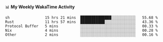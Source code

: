 <!--
**stamp711/stamp711** is a ✨ _special_ ✨ repository because its `README.md` (this file) appears on your GitHub profile.

Here are some ideas to get you started:

- 🔭 I’m currently working on ...
- 🌱 I’m currently learning ...
- 👯 I’m looking to collaborate on ...
- 🤔 I’m looking for help with ...
- 💬 Ask me about ...
- 📫 How to reach me: ...
- 😄 Pronouns: ...
- ⚡ Fun fact: ...
-->

📊 **My Weekly WakaTime Activity**

<!--START_SECTION:waka-->

```text
sh                15 hrs 21 mins  ██████████████░░░░░░░░░░░   55.68 %
Rust              11 hrs 57 mins  ███████████░░░░░░░░░░░░░░   43.36 %
Protocol Buffer   5 mins          ░░░░░░░░░░░░░░░░░░░░░░░░░   00.33 %
Nix               4 mins          ░░░░░░░░░░░░░░░░░░░░░░░░░   00.28 %
Other             2 mins          ░░░░░░░░░░░░░░░░░░░░░░░░░   00.16 %
```

<!--END_SECTION:waka-->
